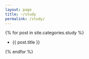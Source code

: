 ```yaml
---
layout: page
title: ~/study
permalink: /study/
---
```


{% for post in site.categories.study %}
    <ul>
        <li>{{ post.title }}</li>
    </ul>
{% endfor %}
